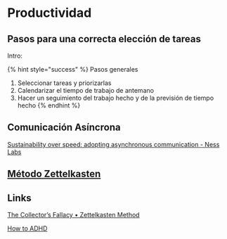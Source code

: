 # Productividad

## Pasos para una correcta elección de tareas

Intro:

{% hint style="success" %}
 Pasos generales

1. Seleccionar tareas y priorizarlas
2. Calendarizar el tiempo de trabajo de antemano
3. Hacer un seguimiento del trabajo hecho y de la previsión de tiempo hecho
{% endhint %}

## Comunicación Asíncrona

[Sustainability over speed: adopting asynchronous communication - Ness Labs](https://nesslabs.com/asynchronous-communication)

## [Método Zettelkasten](metodo-zettelkasten.md)

## Links

[The Collector’s Fallacy • Zettelkasten Method](https://zettelkasten.de/posts/collectors-fallacy/)

[How to ADHD](https://howtoadhd.com/)

